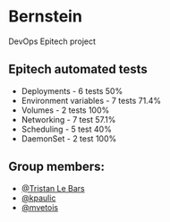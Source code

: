 # Bernstein
DevOps Epitech project

## Epitech automated tests

- Deployments - 6 tests
50%
- Environment variables - 7 tests
71.4%
- Volumes - 2 tests
100%
- Networking - 7 test
57.1%
- Scheduling - 5 test
40%
- DaemonSet - 2 test
100%


## Group members:  
  - [@Tristan Le Bars](https://github.com/Tristan-Le-Bars)
  - [@kpaulic](https://github.com/kpaulic)
  - [@mvetois](https://github.com/mvetois)

